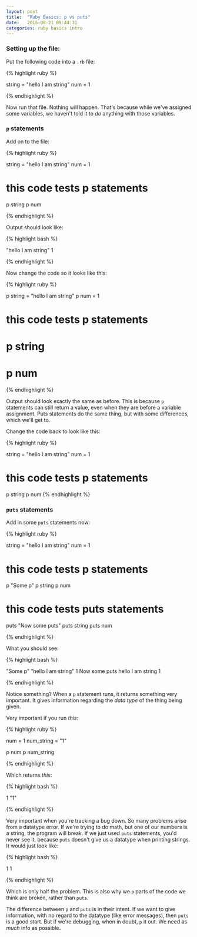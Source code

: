 ```yaml
---
layout: post
title:  "Ruby Basics: p vs puts"
date:   2015-08-21 09:44:31
categories: ruby basics intro
---
```

### Setting up the file:

Put the following code into a `.rb` file:


{% highlight ruby %}

string = "hello I am string"
num = 1


{% endhighlight %}

Now run that file. Nothing will happen. That's because while we've assigned some variables, we haven't told it to _do_ anything with those variables.

### `p` statements
Add on to the file:

{% highlight ruby %}

string = "hello I am string"
num = 1

# this code tests p statements

p string
p num

{% endhighlight %}


Output should look like:

{% highlight bash %}

"hello I am string"
1

{% endhighlight %}

Now change the code so it looks like this:

{% highlight ruby %}

p string = "hello I am string"
p num = 1

# this code tests p statements

# p string
# p num

{% endhighlight %}

Output should look exactly the same as before. This is because `p` statements can still return a value, even when they are before a variable assignment. Puts statements do the same thing, but with some differences, which we'll get to.

Change the code back to look like this:

{% highlight ruby %}

string = "hello I am string"
num = 1

# this code tests p statements

p string
p num
{% endhighlight %}

### `puts` statements

Add in some `puts` statements now:

{% highlight ruby %}

string = "hello I am string"
num = 1

# this code tests p statements

p "Some p"
p string
p num

# this code tests puts statements

puts "Now some puts"
puts string
puts num

{% endhighlight %}

What you should see:

{% highlight bash %}

"Some p"
"hello I am string"
1
Now some puts
hello I am string
1

{% endhighlight %}

Notice something? When a `p` statement runs, it returns something very important. It gives information regarding the _data type_ of the thing being given.

Very important if you run _this_:

{% highlight ruby %}

num = 1
num_string = "1"

p num
p num_string

{% endhighlight %}

Which returns _this_:

{% highlight bash %}

1
"1"

{% endhighlight %}

Very important when you're tracking a bug down. So many problems arise from a datatype error. If we're trying to do math, but one of our numbers is a string, the program will break. If we just used `puts` statements, you'd never see it, because `puts` doesn't give us a datatype when printing strings. It would just look like:

{% highlight bash %}

1
1

{% endhighlight %}

Which is only half the problem. This is also why we `p` parts of the code we think are broken, rather than `puts`.

The difference between `p` and `puts` is in their intent. If we want to give information, with no regard to the datatype (like error messages), then `puts` is a good start. But if we're debugging, when in doubt, `p` it out. We need as _much_ info as possible.

